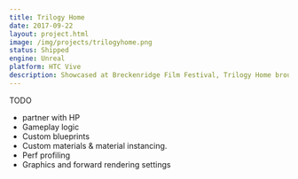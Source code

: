 ```yaml
---
title: Trilogy Home
date: 2017-09-22
layout: project.html
image: /img/projects/trilogyhome.png
status: Shipped
engine: Unreal
platform: HTC Vive
description: Showcased at Breckenridge Film Festival, Trilogy Home brought Sketchup to life with Unreal Engine in partnership with HP and Trilogy Partners.
---
```


TODO

- partner with HP
- Gameplay logic
- Custom blueprints
- Custom materials & material instancing.
- Perf profiling
- Graphics and forward rendering settings
